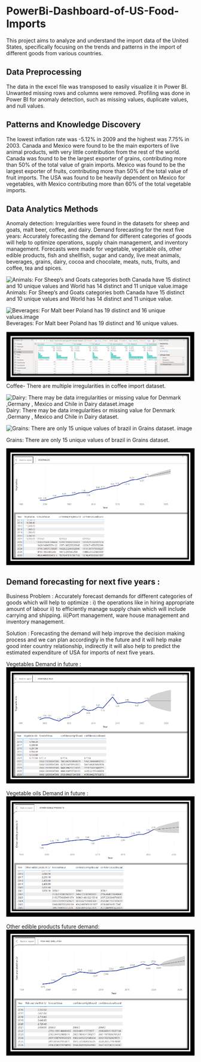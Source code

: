 # PowerBi-Dashboard-of-US-Food-Imports
This project aims to analyze and understand the import data of the United States, specifically focusing on the trends and patterns in the import of different goods from various countries.

## Data Preprocessing
The data in the excel file was transposed to easily visualize it in Power BI.
Unwanted missing rows and columns were removed.
Profiling was done in Power BI for anomaly detection, such as missing values, duplicate values, and null values.

## Patterns and Knowledge Discovery
The lowest inflation rate was -5.12% in 2009 and the highest was 7.75% in 2003.
Canada and Mexico were found to be the main exporters of live animal products, with very little contribution from the rest of the world.
Canada was found to be the largest exporter of grains, contributing more than 50% of the total value of grain imports.
Mexico was found to be the largest exporter of fruits, contributing more than 50% of the total value of fruit imports.
The USA was found to be heavily dependent on Mexico for vegetables, with Mexico contributing more than 60% of the total vegetable imports.

## Data Analytics Methods
Anomaly detection: Irregularities were found in the datasets for sheep and goats, malt beer, coffee, and dairy.
Demand forecasting for the next five years: Accurately forecasting the demand for different categories of goods will help to optimize operations, supply chain management, and inventory management. Forecasts were made for vegetable, vegetable oils, other edible products, fish and shellfish, sugar and candy, live meat animals, beverages, grains, dairy, cocoa and chocolate, meats, nuts, fruits, and coffee, tea and spices.


![Animals: For Sheep’s and Goats categories both Canada have 15 distinct and 10 unique values and World has 14 distinct and 11 unique value.![image](https://user-images.githubusercontent.com/97775044/215146486-101d3195-4313-4c29-b88e-b8758d513911.png)
](https://github.com/megs1110/PowerBi-Dashboard-of-US-Food-Imports/blob/main/Picture1.png)
Animals: For Sheep’s and Goats categories both Canada have 15 distinct and 10 unique values and World has 14 distinct and 11 unique value.

![Beverages: For Malt beer Poland has 19 distinct and 16 unique values.![image](https://user-images.githubusercontent.com/97775044/215146893-2d79df91-5a1a-403a-b229-710bc2d566de.png)
](https://github.com/megs1110/PowerBi-Dashboard-of-US-Food-Imports/blob/main/Picture2.png)
Beverages: For Malt beer Poland has 19 distinct and 16 unique values.

![Coffee- There are multiple irregularities in coffee import dataset.](https://github.com/megs1110/PowerBi-Dashboard-of-US-Food-Imports/blob/39dd63774c32f4a61991403ff99765aa15418ac2/Picture3.png)
Coffee- There are multiple irregularities in coffee import dataset.

![Dairy: There may be data irregularities or missing value for Denmark ,Germany , Mexico and Chile in Dairy dataset.![image](https://user-images.githubusercontent.com/97775044/215148709-d326a5c3-12c5-46a5-9dac-5e09dc3c86e3.png)
](https://github.com/megs1110/PowerBi-Dashboard-of-US-Food-Imports/blob/39dd63774c32f4a61991403ff99765aa15418ac2/Picture4.png)
Dairy: There may be data irregularities or missing value for Denmark ,Germany , Mexico and Chile in Dairy dataset.

![
Grains: There are only 15 unique values of brazil in Grains dataset.
![image](https://user-images.githubusercontent.com/97775044/215148981-d7807232-3fe8-4aae-9ab9-5687280f8fb7.png)
](https://github.com/megs1110/PowerBi-Dashboard-of-US-Food-Imports/blob/39dd63774c32f4a61991403ff99765aa15418ac2/Picture5.png)

Grains: There are only 15 unique values of brazil in Grains dataset.

![Screenshot description](https://github.com/megs1110/PowerBi-Dashboard-of-US-Food-Imports/blob/39dd63774c32f4a61991403ff99765aa15418ac2/Picture6.png)


##	Demand forecasting for next five years :

Business Problem :
Accurately forecast demands for different categories of goods which will help to optimize :
i)	the operations like in hiring appropriate amount of labour 
ii)	to efficiently manage supply chain which will include carrying and shipping.
iii)Port management, ware house management and inventory management.

Solution :
Forecasting the demand will help improve the decision making process and we can plan accordingly in the future and it will help make good inter country relationship, indirectly it will also help to predict the estimated expenditure of USA for imports of next five years.

Vegetables Demand in future :
![Screenshot description](https://github.com/megs1110/PowerBi-Dashboard-of-US-Food-Imports/blob/39dd63774c32f4a61991403ff99765aa15418ac2/Picture7.png)

Vegetable oils Demand in future :
![Screenshot description](https://github.com/megs1110/PowerBi-Dashboard-of-US-Food-Imports/blob/39dd63774c32f4a61991403ff99765aa15418ac2/Picture8.png)

Other edible products future demand:
![Screenshot description](https://github.com/megs1110/PowerBi-Dashboard-of-US-Food-Imports/blob/39dd63774c32f4a61991403ff99765aa15418ac2/Picture9.png)


